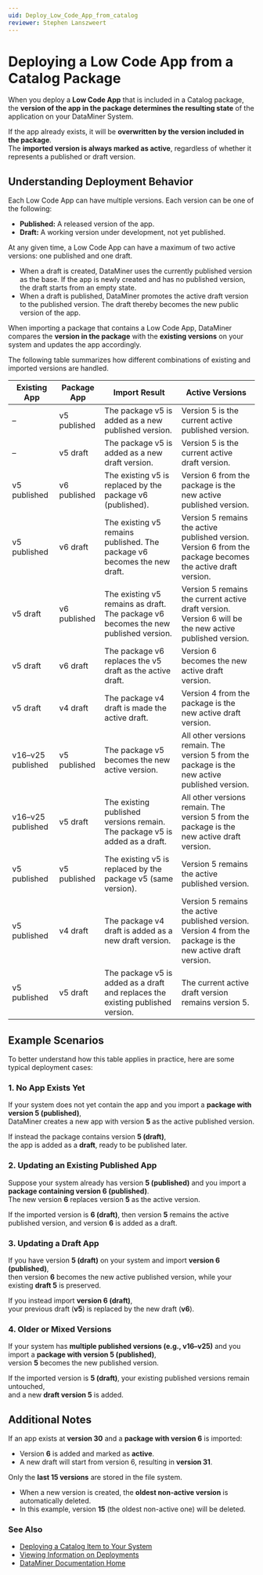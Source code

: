 ```yaml
---
uid: Deploy_Low_Code_App_from_catalog
reviewer: Stephen Lanszweert
---
```


# Deploying a Low Code App from a Catalog Package

When you deploy a **Low Code App** that is included in a Catalog package, the **version of the app in the package determines the resulting state** of the application on your DataMiner System.

If the app already exists, it will be **overwritten by the version included in the package**.  
The **imported version is always marked as active**, regardless of whether it represents a published or draft version.

## Understanding Deployment Behavior

Each Low Code App can have multiple versions. Each version can be one of the following:

- **Published:** A released version of the app.
- **Draft:** A working version under development, not yet published.

At any given time, a Low Code App can have a maximum of two active versions: one published and one draft.

- When a draft is created, DataMiner uses the currently published version as the base. If the app is newly created and has no published version, the draft starts from an empty state.
- When a draft is published, DataMiner promotes the active draft version to the published version. The draft thereby becomes the new public version of the app.

When importing a package that contains a Low Code App, DataMiner compares the **version in the package** with the **existing versions** on your system and updates the app accordingly.

The following table summarizes how different combinations of existing and imported versions are handled.

| Existing App      | Package App  | Import Result                                                                       | Active Versions                                                                                              |
| ----------------- | ------------ | ----------------------------------------------------------------------------------- | ------------------------------------------------------------------------------------------------------------ |
| –                 | v5 published | The package v5 is added as a new published version.                                 | Version 5 is the current active published version.                                                           |
| –                 | v5 draft     | The package v5 is added as a new draft version.                                     | Version 5 is the current active draft version.                                                               |
| v5 published      | v6 published | The existing v5 is replaced by the package v6 (published).                          | Version 6 from the package is the new active published version.                                              |
| v5 published      | v6 draft     | The existing v5 remains published. The package v6 becomes the new draft.            | Version 5 remains the active published version. Version 6 from the package becomes the active draft version. |
| v5 draft          | v6 published | The existing v5 remains as draft. The package v6 becomes the new published version. | Version 5 remains the current active draft version. Version 6 will be the new active published version.      |
| v5 draft          | v6 draft     | The package v6 replaces the v5 draft as the active draft.                           | Version 6 becomes the new active draft version.                                                              |
| v5 draft          | v4 draft     | The package v4 draft is made the active draft.                                      | Version 4 from the package is the new active draft version.                                                  |
| v16–v25 published | v5 published | The package v5 becomes the new active version.                                      | All other versions remain. The version 5 from the package is the new active published version.               |
| v16–v25 published | v5 draft     | The existing published versions remain. The package v5 is added as a draft.         | All other versions remain. The version 5 from the package is the new active draft version.                   |
| v5 published      | v5 published | The existing v5 is replaced by the package v5 (same version).                       | Version 5 remains the active published version.                                                              |
| v5 published      | v4 draft     | The package v4 draft is added as a new draft version.                               | Version 5 remains the active published version. Version 4 from the package is the new active draft version.  |
| v5 published      | v5 draft     | The package v5 is added as a draft and replaces the existing published version.     | The current active draft version remains version 5.                                                          |

## Example Scenarios

To better understand how this table applies in practice, here are some typical deployment cases:

### 1. No App Exists Yet

If your system does not yet contain the app and you import a **package with version 5 (published)**,  
DataMiner creates a new app with version **5** as the active published version.

If instead the package contains version **5 (draft)**,  
the app is added as a **draft**, ready to be published later.

### 2. Updating an Existing Published App

Suppose your system already has version **5 (published)** and you import a **package containing version 6 (published)**.  
The new version **6** replaces version **5** as the active version.

If the imported version is **6 (draft)**, then version **5** remains the active published version, and version **6** is added as a draft.

### 3. Updating a Draft App

If you have version **5 (draft)** on your system and import **version 6 (published)**,  
then version **6** becomes the new active published version, while your existing **draft 5** is preserved.

If you instead import **version 6 (draft)**,  
your previous draft (**v5**) is replaced by the new draft (**v6**).

### 4. Older or Mixed Versions

If your system has **multiple published versions (e.g., v16–v25)** and you import a **package with version 5 (published)**,  
version **5** becomes the new published version.

If the imported version is **5 (draft)**, your existing published versions remain untouched,  
and a new **draft version 5** is added.

## Additional Notes

If an app exists at **version 30** and a **package with version 6** is imported:

- Version **6** is added and marked as **active**.
- A new draft will start from version 6, resulting in **version 31**.

Only the **last 15 versions** are stored in the file system.

- When a new version is created, the **oldest non-active version** is automatically deleted.
- In this example, version **15** (the oldest non-active one) will be deleted.

### See Also

- [Deploying a Catalog Item to Your System](../catalog/deploying-a-catalog-item.md)
- [Viewing Information on Deployments](../admin/viewing-deployments.md)
- [DataMiner Documentation Home](https://docs.dataminer.services/dataminer/DataMiner_index.html)
